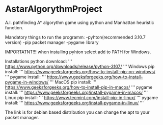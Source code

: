 # AstarAlgorythmProject
A.I. pathfinding A* algorythm game using python and Manhattan heuristic function.

Mandatory things to run the programm:
-pyhton(recommended 3.10.7 version)
-pip packet manager
-pygame library

IMPORTATNT!!! when installing pyhton select add to PATH for Windows.

Installations
python download: 
    '''
    https://www.python.org/downloads/release/python-3107/
    '''
Windows
pip  install: 
    '''
    https://www.geeksforgeeks.org/how-to-install-pip-on-windows/
    '''
pygame install: 
    '''
    https://www.geeksforgeeks.org/how-to-install-pygame-in-windows/
    '''
MacOS
pip install:
    '''
    https://www.geeksforgeeks.org/how-to-install-pip-in-macos/
    '''
pygame install: 
    '''
    https://www.geeksforgeeks.org/install-pygame-in-macos/ 
    '''
Linux
pip install: 
    '''
    https://www.tecmint.com/install-pip-in-linux/
    '''
pygame install: 
    '''
    https://www.geeksforgeeks.org/install-pygame-in-linux/
    '''
    
The link is for debian based distribution you can change the apt to your packet manager.
